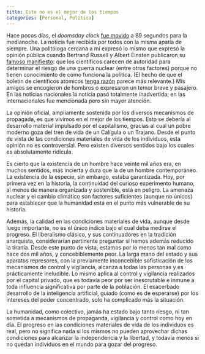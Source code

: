```yaml
---
title: Este no es el mejor de los tiempos
categories: [Personal, Política]
---
```


Hace pocos días, el *doomsday clock* [fue movido](https://www.bbc.com/news/articles/cvgmkdz0297o) a 89 segundos para
la medianoche. La noticia fue recibida por todos con la misma apatía de
siempre. Una politóloga cercana a mí expresó lo mismo que expresó la opinión
pública cuando Bertrand Russell y Albert Einsten publicaron su [famoso
manifiesto](https://ahf-nuclearmuseum-org.translate.goog/ahf/key-documents/russell-einstein-manifesto/?_x_tr_sl=en&_x_tr_tl=es&_x_tr_hl=es&_x_tr_pto=tc): que los científicos carecen de autoridad para determinar
el riesgo de una guerra nuclear (entre otros factores) porque no tienen
conocimiento de cómo funciona la política. (El hecho de que el boletín de
científicos atómicos [tenga
razón](https://slopezpereyra.github.io/2024-11-21-UkraineEscalation/) parece 
más relevante.) Mis amigos se encogieron de hombros o expresaron un temor breve
y pasajero. En las noticias nacionales la noticia pasó totalmente inadvertida;
en las internacionales fue mencionada pero sin mayor atención.

La opinión oficial, ampliamente sostenida por los diversos mecanismos de
propagada, es que vivimos en el mejor de los tiempos. Esto se debería al
desarrollo material impulsado por el capitalismo, gracias al cual un pobre
moderno goza del tren de vida de un Calígula o un Trajano. Desde el punto de
vista de las condiciones materiales de vida de los individuos, esta opinión no
es controversial. Pero existen diversos sentidos bajo los cuales es absolutamente
ridícula.

Es cierto que la existencia de un hombre hace veinte mil años era, en muchos
sentidos, más incierta y dura que la de un hombre contemporáneo. La existencia
de la especie, sin embargo, estaba garantizada. Hoy, por primera vez en la
historia, la continuidad del curioso experimento humano, al menos de manera
organizada y sostenible, está en peligro. La amenaza nuclear y el cambio
climático son factores suficientes (aunque no únicos) para establecer que la
humanidad está en el punto más vulnerable de su historia.

Además, la calidad en las condiciones materiales de vida, aunque desde luego
importante, no es el único índice bajo el cual deba medirse el progreso. El
liberalismo clásico, y sus continuadores en la tradición anarquista,
considerarían pertinente preguntar si hemos además reducido la tiranía. Desde
este punto de vista, estamos por lo menos tan mal como hace dos mil años, y
concebiblemente peor. La larga mano del estado y sus aparatos represores, con
la previamente inconcebible sofisticación de los mecanismos de control y
vigilancia, alcanza a todas las personas y es prácticamente ineludible. Lo
mismo aplica al control y vigilancia realizados por el capital privado, que es
todavía peor por ser inescrutable e inmune a toda influencia significativa por
parte de la población. El exacerbado desarrollo de la inteligencia artificial,
guiado (como es de esperarse) por los intereses del poder concentrado, solo ha
complicado más la situación. 

La humanidad, como colectivo, jamás ha estado bajo tanto riesgo, ni tan
sometida a mecanismos de propaganda, vigilancia y control como hoy en día. El
progreso en las condiciones materiales de vida de los individuos es real, pero
no significa nada si los mismos no pueden aprovechar dichas condiciones para
alcanzar la independencia y la libertad, y todavía menos si no quedan
individuos en el mundo para gozar del progreso.



